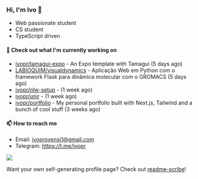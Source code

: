 ### Hi, I'm Ivo 👋

* Web passionate student
* CS student
* TypeScript driven

#### 👷 Check out what I'm currently working on

- [ivopr/tamagui-expo](https://github.com/ivopr/tamagui-expo) - An Expo template with Tamagui (5 days ago)
- [LABIOQUIM/visualdynamics](https://github.com/LABIOQUIM/visualdynamics) - Aplicação Web em Python com o framework Flask para dinâmica molecular com o GROMACS (5 days ago)
- [ivopr/nlw-setup](https://github.com/ivopr/nlw-setup) -  (1 week ago)
- [ivopr/unir](https://github.com/ivopr/unir) -  (1 week ago)
- [ivopr/portfolio](https://github.com/ivopr/portfolio) - My personal portfolio built with Next.js, Tailwind and a bunch of cool stuff (3 weeks ago)

#### 📫 How to reach me

- Email: [ivoprovensi1@gmail.com](mailto://ivoprovensi1@gmail.com)
- Telegram: https://t.me/ivopr

![](https://github-readme-stats.vercel.app/api/top-langs/?username=ivopr&langs_count=10&layout=compact&theme=react&hide_border=true&bg_color=0D1117&title_color=5ce1e6&icon_color=5ce1e6)

Want your own self-generating profile page? Check out [readme-scribe](https://github.com/muesli/readme-scribe)!
